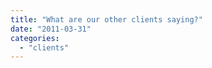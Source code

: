 ```yaml
---
title: "What are our other clients saying?"
date: "2011-03-31"
categories: 
  - "clients"
---
```



